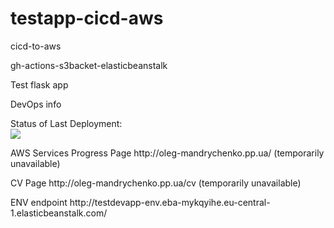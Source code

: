 # testapp-cicd-aws
<p>cicd-to-aws</p>
<p>gh-actions-s3backet-elasticbeanstalk</p>
<p>Test flask app</p>
<p>DevOps info</p>
Status of Last Deployment:<br>
<img src="https://github.com/OLG-MAN/testapp-cicd-aws/workflows/CICD-TO-AWS/badge.svg?branch=main"><br>
<p>AWS Services Progress Page  http://oleg-mandrychenko.pp.ua/ (temporarily unavailable)</p>
<p>CV Page  http://oleg-mandrychenko.pp.ua/cv (temporarily unavailable)</p>
<p>ENV endpoint http://testdevapp-env.eba-mykqyihe.eu-central-1.elasticbeanstalk.com/</p>
